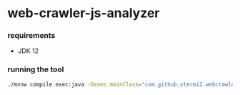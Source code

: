 # web-crawler-js-analyzer

### requirements

- JDK 12


### running the tool
```bash
./mvnw compile exec:java -Dexec.mainClass="com.github.xtermi2.webcrawlerjsanalyzer.Main" -Dexec.classpathScope=runtime
```
